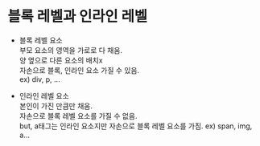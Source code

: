 # 블록 레벨과 인라인 레벨

- 블록 레벨 요소  
부모 요소의 영역을 가로로 다 채움.  
양 옆으로 다른 요소의 배치x  
자손으로 블록, 인라인 요소 가질 수 있음.  
ex) div, p, ...


- 인라인 레벨 요소  
본인이 가진 만큼만 채움.  
자손으로 블록 레벨 요소를 가질 수 없음.  
but, a태그는 인라인 요소지만 자손으로 블록 레벨 요소를 가짐.
ex) span, img, a...